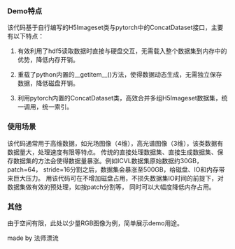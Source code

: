 ### Demo特点

该代码基于自行编写的H5Imageset类与pytorch中的ConcatDataset接口，主要有以下特点：

1. 有效利用了hdf5读取数据时直接与硬盘交互，无需载入整个数据集到内存中的优势，降低内存开销。

2. 重载了python内置的__getitem__()方法，使得数据动态生成，无需独立保存数据，降低磁盘开销。

3. 利用pytorch内置的ConcatDataset类，高效合并多组H5Imageset数据集，统一调用，统一索引。


### 使用场景
该代码通常用于高维数据，如光场图像（4维），高光谱图像（3维），该类数据有数据量大，处理速度有限等特点。
传统的直接处理数据集、直接生成数据集、保存数据集的方法会使得数据量暴涨。例如ICVL数据集原始数据约30GB，
patch=64， stride=16分割之后，数据集会暴涨至500GB，给磁盘、IO和内存带来巨大压力。
用该代码可在不增加磁盘占用，不损失数据集IO时间的前提下，对数据集做有效的预处理，如按patch分割等，
同时可以大幅度降低内存占用。

### 其他
由于空间有限，此处以少量RGB图像为例，简单展示demo用途。

made by 法师漂流
